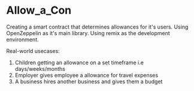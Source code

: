 # Allow_a_Con

Creating a smart contract that determines allowances for it's users. Using OpenZeppelin as it's main library. Using remix as the development environment.

Real-world usecases:

1. Children getting an allowance on a set timeframe i.e days/weeks/months
2. Employer gives employee a allowance for travel expenses
3. A business hires another business and gives them a budget

